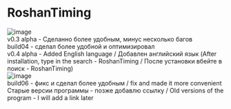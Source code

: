 # RoshanTiming
![image](https://user-images.githubusercontent.com/78825842/125983869-aff86746-a418-4649-9a7e-c7f52f2f4776.png)   
v0.3 alpha - Сделанно более удобным, минус несколько багов  
build04 - сделал более удобной и оптимизировал    
v0.4 alpha - Added English language / Добавлен английский язык  (After installation, type in the search - RoshanTiming / После установки вбейте в поиск - RoshanTiming)  
![image](https://user-images.githubusercontent.com/78825842/125984065-51ebf91f-87bf-4fe8-9952-3a3226f113ee.png)   
build06 - фикс и сделал более удобным / fix and made it more convenient   
Старые версии программы - позже добавлю ссылку / Old versions of the program - I will add a link later
